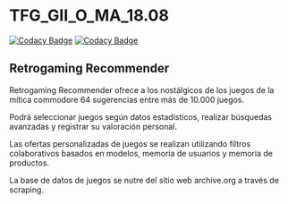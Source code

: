 # TFG_GII_O_MA_18.08

[![Codacy Badge](https://api.codacy.com/project/badge/Grade/168550664bc049b98ee9c62ba0a74196)](https://app.codacy.com/app/raulolles/TFG_GII_O_MA_18.08?utm_source=github.com&utm_medium=referral&utm_content=raulolles/TFG_GII_O_MA_18.08&utm_campaign=Badge_Grade_Dashboard)
[![Codacy Badge](https://api.codacy.com/project/badge/Coverage/3873c7a1ed9449428b18c4d2b038144c)](https://www.codacy.com/app/raulolles/TFG_GII_O_MA_18.08?utm_source=github.com&utm_medium=referral&utm_content=raulolles/TFG_GII_O_MA_18.08&utm_campaign=Badge_Coverage)

## Retrogaming Recommender

Retrogaming Recommender ofrece a los nostálgicos de los juegos de la mítica commodore 64 sugerencias entre más de 10.000 juegos.

Podrá seleccionar juegos según datos estadísticos, realizar búsquedas avanzadas y registrar su valoración personal.

Las ofertas personalizadas de juegos se realizan utilizando filtros colaborativos basados en modelos, memoria de usuarios y memoria de productos.

La base de datos de juegos se nutre del sitio web archive.org a través de scraping.
